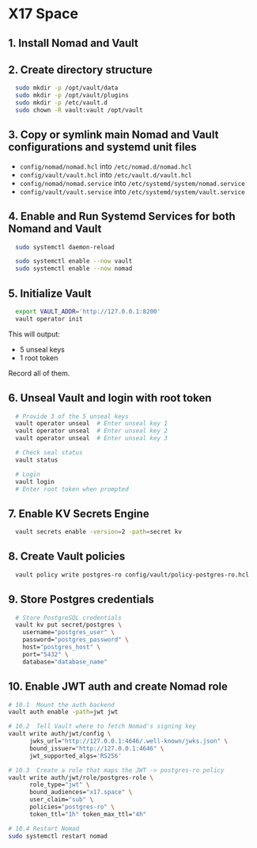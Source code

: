 # X17 Space

## 1. Install Nomad and Vault

## 2. Create directory structure
```bash
  sudo mkdir -p /opt/vault/data
  sudo mkdir -p /opt/vault/plugins
  sudo mkdir -p /etc/vault.d
  sudo chown -R vault:vault /opt/vault
```

## 3. Copy or symlink main Nomad and Vault configurations and systemd unit files
  - `config/nomad/nomad.hcl` into `/etc/nomad.d/nomad.hcl`
  - `config/vault/vault.hcl` into `/etc/vault.d/vault.hcl`
  - `config/nomad/nomad.service` into `/etc/systemd/system/nomad.service`
  - `config/vault/vault.service` into `/etc/systemd/system/vault.service`

## 4. Enable and Run Systemd Services for both Nomand and Vault
```bash
  sudo systemctl daemon-reload

  sudo systemctl enable --now vault
  sudo systemctl enable --now nomad
```

## 5. Initialize Vault
```bash
  export VAULT_ADDR='http://127.0.0.1:8200'
  vault operator init
```
This will output:
  - 5 unseal keys
  - 1 root token

Record all of them.

## 6. Unseal Vault and login with root token
```bash
  # Provide 3 of the 5 unseal keys
  vault operator unseal  # Enter unseal key 1
  vault operator unseal  # Enter unseal key 2
  vault operator unseal  # Enter unseal key 3

  # Check seal status
  vault status

  # Login
  vault login
  # Enter root token when prompted
```

## 7. Enable KV Secrets Engine
```bash
  vault secrets enable -version=2 -path=secret kv
```

## 8. Create Vault policies
```bash
  vault policy write postgres-ro config/vault/policy-postgres-ro.hcl
```

## 9. Store Postgres credentials
```bash
  # Store PostgreSQL credentials
  vault kv put secret/postgres \
    username="postgres_user" \
    password="postgres_password" \
    host="postgres_host" \
    port="5432" \
    database="database_name"
```

## 10. Enable JWT auth and create Nomad role
```bash
# 10.1  Mount the auth backend
vault auth enable -path=jwt jwt

# 10.2  Tell Vault where to fetch Nomad's signing key
vault write auth/jwt/config \
      jwks_url="http://127.0.0.1:4646/.well-known/jwks.json" \
      bound_issuer="http://127.0.0.1:4646" \
      jwt_supported_algs='RS256'

# 10.3  Create a role that maps the JWT -> postgres-ro policy
vault write auth/jwt/role/postgres-role \
      role_type="jwt" \
      bound_audiences="x17.space" \
      user_claim="sub" \
      policies="postgres-ro" \
      token_ttl="1h" token_max_ttl="4h"

# 10.4 Restart Nomad
sudo systemctl restart nomad
```
